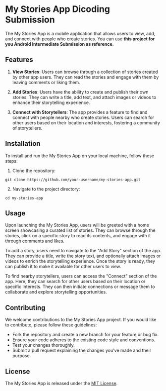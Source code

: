 # My Stories App Dicoding Submission

The My Stories App is a mobile application that allows users to view, add, and connect with people who create stories. You can use **this project for you Android Intermediate Submission as reference**.

## Features

1. **View Stories**: Users can browse through a collection of stories created by other app users. They can read the stories and engage with them by leaving comments or liking them.

2. **Add Stories**: Users have the ability to create and publish their own stories. They can write a title, add text, and attach images or videos to enhance their storytelling experience.

3. **Connect with Storytellers**: The app provides a feature to find and connect with people nearby who create stories. Users can search for other users based on their location and interests, fostering a community of storytellers.

## Installation

To install and run the My Stories App on your local machine, follow these steps:

1. Clone the repository:

``git clone https://github.com/your-username/my-stories-app.git``
 
2. Navigate to the project directory:

``cd my-stories-app``

## Usage

Upon launching the My Stories App, users will be greeted with a home screen showcasing a curated list of stories. They can browse through the stories, click on a specific story to read its contents, and engage with it through comments and likes.

To add a story, users need to navigate to the "Add Story" section of the app. They can provide a title, write the story text, and optionally attach images or videos to enrich the storytelling experience. Once the story is ready, they can publish it to make it available for other users to view.

To find nearby storytellers, users can access the "Connect" section of the app. Here, they can search for other users based on their location or specific interests. They can then initiate connections or message them to collaborate and explore storytelling opportunities.

## Contributing

We welcome contributions to the My Stories App project. If you would like to contribute, please follow these guidelines:

- Fork the repository and create a new branch for your feature or bug fix.
- Ensure your code adheres to the existing code style and conventions.
- Test your changes thoroughly.
- Submit a pull request explaining the changes you've made and their purpose.

## License

The My Stories App is released under the [MIT License](LICENSE).

